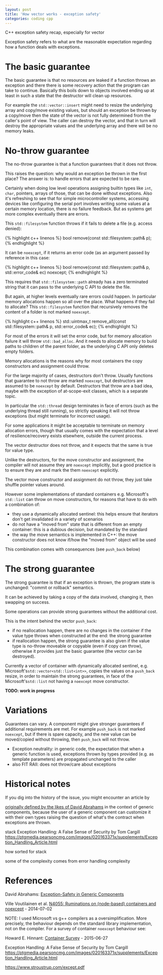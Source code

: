 ```yaml
---
layout: post
title: 'How vector works - exception safety'
categories: coding cpp
---
```


C++ exception safety recap, especially for vector

Exception safety refers to what are the reasonable expectation regarding how a
function deals with exceptions.


# The basic guarantee

The basic guarantee is that no resources are leaked if a function throws an
exception and there there is some recovery action that the program can take to
continue. Basically this boils down to objects involved ending up at least in
such a state that the destructor will clean up resources.

For example the `std::vector::insert` might need to resize the underlying array
and copy/move existing values, but should an exception be thrown by a copy/move
then the state of the vector is not fully determined from the caller's point of
view. The caller can destroy the vector, and that in turn will destroy the
appropriate values and the underlying array and there will be no memory leaks.


# No-throw guarantee

The no-throw guarantee is that a function guarantees that it does not throw.

This raises the question: why would an exception be thrown in the first place?
The answer is: to handle errors that are expected to be rare.

Certainly when doing low level operations assigning builtin types like `int`,
`char`, pointers, arrays of those, that can be done without exceptions. Also
it's refreshing to see that for simple microcontroller systems, accessing
devices like configuring the serial port involves writing some values at a
certain memory location, there is no failure feedback. But as systems get more
complex eventually there are errors.

This `std::filesystem` function throws if it fails to delete a file (e.g.
access denied):

{% highlight c++ linenos %}
bool remove(const std::filesystem::path& p);
{% endhighlight %}

It can be `noexcept`, if it returns an error code (as an argument passed by
reference in this case:

{% highlight c++ linenos %}
bool remove(const std::filesystem::path& p, std::error_code& ec) noexcept;
{% endhighlight %}

This requires that `std::filesystem::path` already has a zero terminated string
that it can pass to the underlying C API to delete the file.

But again, at higher levels eventually rare errors could happen. In particular
memory allocations happen so all over the place. What happens if they fail to
allocate? This `std::filesystem` function that recursively removes the content
of a folder is not marked `noexcept`.

{% highlight c++ linenos %}
std::uintmax_t remove_all(const std::filesystem::path& p, std::error_code& ec);
{% endhighlight %}

For most of the errors it will set the error code, but for memory allocation
failure it will throw `std::bad_alloc`. And it needs to allocate memory to
build paths to children of the parent folder, as the underlying C API only
deletes empty folders.

Memory allocations is the reasons why for most containers the copy constructors
and assignment could throw.

For the large majority of cases, destructors don't throw. Usually functions
that guarantee to not throw are marked `noexcept`, but destructors are assumed
to be `noexcept` by default. Destructors that throw are a bad idea, maybe with
the exception of at-scope-exit classes, which is a separate topic.

In particular the `std::thread` design terminates in face of errors (such as
the underlying thread still running), so strictly speaking it will not throw
exceptions (but might terminate for incorrect usage).

For some applications it might be acceptable to terminate on memory
allocation errors, though that usually comes with the expectation that a level
of resilience/recovery exists elsewhere, outside the current process.

The vector destructor does not throw, and it expects that the same is true for
value type.

Unlike the destructors, for the move constructor and assignment, the compiler
will not assume they are `noexcept` implicitly, but a good practice is to
ensure they are and mark the them `noexcept` explicitly.

The vector move constructor and assignment do not throw, they just take shuffle
pointer values around.

However some implementations of standard containers e.g. Microsoft's
`std::list` can throw on move constructors, for reasons that have to do with a
combination of:
- they use a dynamically allocated sentinel: this helps ensure that iterators
  don't get invalidated in a variety of scenarios
- do not have a "moved from" state that is different from an empty container:
  this is a dubious decision, but mandated by the standard
- the way the move semantics is implemented in C++: the move constructor does
  not know if/how the "moved from" object will be used

This combination comes with consequences (see `push_back` below)


# The strong guarantee

The strong guarantee is that if an exception is thrown, the program state is
unchanged: "commit or rollback" semantics.

It can be achieved by taking a copy of the data involved, changing it, then
swapping on success.

Some operations can provide strong guarantees without the additional cost.

This is the intent behind the vector `push_back`:
- if no reallocation happen, there are no changes in the container if the value
  type throws when constructed at the end: the strong guarantee
- if reallocation happen, the strong guarantee is also given if the value type
  is no-throw moveable or copyable (even if copy can throw), otherwise it
  provides just the basic guarantee (the vector can be destroyed).

Currently a vector of container with dynamically allocated sentinel, e.g.
Microsoft's`std::vector<std::list<int>>`, copies the values on a `push_back` resize,
in order to maintain the strong guarantees, in face of the
Microsoft's`std::list` not having a `noexcept` move constructor.

**TODO: work in progress**

# Variations

Guarantees can vary. A component might give stronger guarantees if additional
requirements are met. For example `push_back` is not marked `noexcept`, but if
there is spare capacity, and the new value can be moved/copied without
throwing, then `push_back` will not throw.

- Exception neutrality: in generic code, the expectation that when a generic
  function is used, exceptions thrown by types provided (e.g. as template
  parameters) are propagated unchanged to the caller
- also FIT RAII: does not throw/care about exceptions

# Historical notes

If you dig into the history of the issue, you might encounter an article by 

[originally defined by the likes of David Abrahams][exsafe]
in the context of generic components, because the user of a generic component
can customize it with their own types raising the question of what's the
contract when exceptions are thrown.

stack
Exception Handling: A False Sense of Security by Tom Cargill
https://ptgmedia.pearsoncmg.com/images/020163371x/supplements/Exception_Handling_Article.html

how sorted for stack

some of the complexity comes from error handling complexity

# References

David Abrahams: [Exception-Safety in Generic Components][exsafe]

Ville Voutilainen et al. [N4055: Ruminations on (node-based) containers and
noexcept][N4055] - 2014-07-02


NOTE: I used Microsoft vs g++ compilers as a oversimplification. More
precisely, the behaviour depends on the standard library implementation, not on
the compiler. For a survey of container `noexcept` behaviour see:

Howard E. Hinnant: [Container Survey][containers] - 2015-06-27


Exception Handling: A False Sense of Security by Tom Cargill
https://ptgmedia.pearsoncmg.com/images/020163371x/supplements/Exception_Handling_Article.html


https://www.stroustrup.com/except.pdf

[containers]: http://howardhinnant.github.io/container_summary.html
[N4055]: https://isocpp.org/files/papers/N4055.html
[exsafe]: https://www.boost.org/community/exception_safety.html
